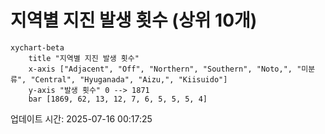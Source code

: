# 지역별 지진 발생 횟수 (상위 10개)

```mermaid
xychart-beta
    title "지역별 지진 발생 횟수"
    x-axis ["Adjacent", "Off", "Northern", "Southern", "Noto,", "미분류", "Central", "Hyuganada", "Aizu,", "Kiisuido"]
    y-axis "발생 횟수" 0 --> 1871
    bar [1869, 62, 13, 12, 7, 6, 5, 5, 5, 4]
```

업데이트 시간: 2025-07-16 00:17:25
